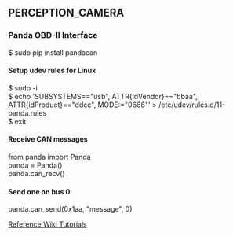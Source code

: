 ## PERCEPTION_CAMERA

### Panda OBD-II Interface

$ sudo pip install pandacan  

#### Setup udev rules for Linux

$ sudo -i  
$ echo 'SUBSYSTEMS=="usb", ATTR{idVendor}=="bbaa", ATTR{idProduct}=="ddcc", MODE:="0666"' > /etc/udev/rules.d/11-panda.rules  
$ exit  

#### Receive CAN messages

from panda import Panda  
panda = Panda()  
panda.can_recv()  

#### Send one on bus 0

panda.can_send(0x1aa, "message", 0)

[Reference Wiki Tutorials](https://community.comma.ai/wiki/index.php/Panda_scripts)

